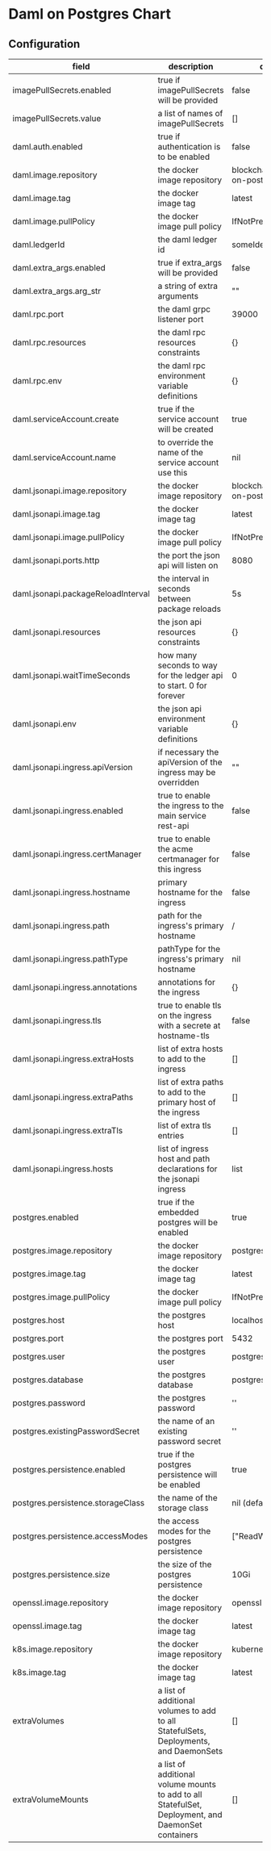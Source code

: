 # Daml on Postgres Chart

## Configuration

| field | description | default |
|- |- |- |
| imagePullSecrets.enabled | true if imagePullSecrets will be provided | false |
| imagePullSecrets.value | a list of names of imagePullSecrets | [] |
| daml.auth.enabled | true if authentication is to be enabled | false |
| daml.image.repository | the docker image repository | blockchaintp/daml-on-postgres |
| daml.image.tag | the docker image tag | latest |
| daml.image.pullPolicy | the docker image pull policy | IfNotPresent |
| daml.ledgerId | the daml ledger id | someIdentifyingString |
| daml.extra_args.enabled | true if extra_args will be provided | false |
| daml.extra_args.arg_str | a string of extra arguments | "" |
| daml.rpc.port | the daml grpc listener port | 39000 |
| daml.rpc.resources | the daml rpc resources constraints | {} |
| daml.rpc.env  | the daml rpc environment variable definitions | {} |
| daml.serviceAccount.create | true if the service account will be created | true |
| daml.serviceAccount.name | to override the name of the service account use this | nil |
| daml.jsonapi.image.repository | the docker image repository | blockchaintp/daml-on-postgres-jsonapi |
| daml.jsonapi.image.tag | the docker image tag | latest |
| daml.jsonapi.image.pullPolicy | the docker image pull policy | IfNotPresent |
| daml.jsonapi.ports.http | the port the json api will listen on | 8080 |
| daml.jsonapi.packageReloadInterval | the interval in seconds between package reloads | 5s |
| daml.jsonapi.resources | the json api resources constraints | {} |
| daml.jsonapi.waitTimeSeconds | how many seconds to way for the ledger api to start. 0 for forever | 0 |
| daml.jsonapi.env  | the json api environment variable definitions | {} |
| daml.jsonapi.ingress.apiVersion | if necessary the apiVersion of the ingress may be overridden | "" |
| daml.jsonapi.ingress.enabled | true to enable the ingress to the main service rest-api | false |
| daml.jsonapi.ingress.certManager | true to enable the acme certmanager for this ingress | false |
| daml.jsonapi.ingress.hostname | primary hostname for the ingress | false |
| daml.jsonapi.ingress.path | path for the ingress's primary hostname | / |
| daml.jsonapi.ingress.pathType | pathType for the ingress's primary hostname | nil |
| daml.jsonapi.ingress.annotations | annotations for the ingress | {} |
| daml.jsonapi.ingress.tls | true to enable tls on the ingress with a secrete at hostname-tls | false |
| daml.jsonapi.ingress.extraHosts | list of extra hosts to add to the ingress | [] |
| daml.jsonapi.ingress.extraPaths | list of extra paths to add to the primary host of the ingress | [] |
| daml.jsonapi.ingress.extraTls | list of extra tls entries | [] |
| daml.jsonapi.ingress.hosts | list of ingress host and path declarations for the jsonapi ingress | list | [] |
| postgres.enabled | true if the embedded postgres will be enabled | true |
| postgres.image.repository | the docker image repository | postgres |
| postgres.image.tag | the docker image tag | latest |
| postgres.image.pullPolicy | the docker image pull policy | IfNotPresent |
| postgres.host | the postgres host | localhost |
| postgres.port | the postgres port | 5432 |
| postgres.user | the postgres user | postgres |
| postgres.database | the postgres database | postgres |
| postgres.password | the postgres password | '' |
| postgres.existingPasswordSecret | the name of an existing password secret | '' |
| postgres.persistence.enabled | true if the postgres persistence will be enabled | true |
| postgres.persistence.storageClass | the name of the storage class | nil (default) |
| postgres.persistence.accessModes | the access modes for the postgres persistence | ["ReadWriteOnce"] |
| postgres.persistence.size | the size of the postgres persistence | 10Gi |
| openssl.image.repository | the docker image repository | openssl |
| openssl.image.tag | the docker image tag | latest |
| k8s.image.repository | the docker image repository | kubernetes |
| k8s.image.tag | the docker image tag | latest |
| extraVolumes | a list of additional volumes to add to all StatefulSets, Deployments, and DaemonSets | [] |
| extraVolumeMounts | a list of additional volume mounts to add to all StatefulSet, Deployment, and DaemonSet containers | [] |
